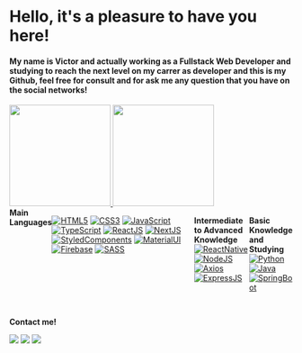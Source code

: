 <h1>Hello, it's a pleasure to have you here!</h1>
<h4>My name is Victor and actually working as a Fullstack Web Developer and studying to reach the next level on my carrer as developer and this is my Github, feel free for consult and for ask me any question that you have on the social networks!</h4>

 <div>
  <a href="https://github.com/orlandinivictor">
  <img height="180em" src="https://github-readme-stats.vercel.app/api?username=orlandinivictor&show_icons=true&theme=tokyonight&include_all_commits=true&count_private=true"/>
  <img height="180em" src="https://github-readme-stats.vercel.app/api/top-langs/?username=orlandinivictor&layout=compact&langs_count=7&theme=tokyonight"/>
  </a>
</div>


<div style="display: flex"><br>
  <strong>Main Languages</strong>
  
  [![HTML5](https://img.shields.io/badge/html5-%23E34F26.svg?style=for-the-badge&logo=html5&logoColor=white)](https://www.w3.org/html/) 
  [![CSS3](https://img.shields.io/badge/css3-%231572B6.svg?style=for-the-badge&logo=css3&logoColor=white)](https://www.w3.org/Style/CSS/)
  [![JavaScript](https://img.shields.io/badge/javascript-F7DF1E?logo=javascript&logoColor=000&style=for-the-badge)](https://www.javascript.com/)
  [![TypeScript](https://img.shields.io/badge/typescript-3178C6?logo=typescript&logoColor=fff&style=for-the-badge)](https://www.typescriptlang.org/)
  [![ReactJS](https://img.shields.io/badge/react-0c0626?logo=react&logoColor=459ab7&style=for-the-badge)](https://reactjs.org/)
  [![NextJS](https://img.shields.io/badge/nextjs-000?logo=next.js&logoColor=fff&style=for-the-badge)](https://nextjs.org/)
  [![StyledComponents](https://img.shields.io/badge/styledcomponents-DB7093?logo=styled-components&logoColor=fff&style=for-the-badge)](https://styled-components.com/)
  [![MaterialUI](https://img.shields.io/badge/MaterialUI-0081CB?logo=Material-UI&logoColor=fff&style=for-the-badge)](https://mui.com/pt/)
  [![Firebase](https://img.shields.io/badge/Firebase-FFCA28?logo=Firebase&logoColor=000&style=for-the-badge)](https://firebase.google.com/)
  [![SASS](https://img.shields.io/badge/Sass-CC6699?logo=Sass&logoColor=fff&style=for-the-badge)](https://sass-lang.com/)

  <strong>Intermediate to Advanced Knowledge</strong><br>
  [![ReactNative](https://img.shields.io/badge/reactnative-0c0626?logo=react&logoColor=459ab7&style=for-the-badge)](https://reactnative.dev/)
  [![NodeJS](https://img.shields.io/badge/Node.js-339933?logo=Node.js&logoColor=fff&style=for-the-badge)](https://nodejs.org/en/)
  [![Axios](https://img.shields.io/badge/axios-7a39e3?logo=&logoColor=fff&style=for-the-badge)](https://axios-http.com/)
  [![ExpressJS](https://img.shields.io/badge/Express-009a36?logo=Express&logoColor=000&style=for-the-badge)](https://expressjs.com/)
  
  <strong>Basic Knowledge and Studying</strong><br>
  [![Python](https://img.shields.io/badge/Python-3776ab?logo=Python&logoColor=fff&style=for-the-badge)](https://www.python.org/)
  [![Java](https://img.shields.io/badge/Java-007396?logo=Java&logoColor=000&style=for-the-badge)](https://www.java.com/en/)
  [![SpringBoot](https://img.shields.io/badge/SpringBoot-6DB33F?logo=Spring+Boot&logoColor=fff&style=for-the-badge)](https://spring.io/projects/spring-boot)
  
  
</div>

  ##

<div> 
  <strong>Contact me!</strong>
  
  <a href="https://instagram.com/_orlandinivictor" target="_blank"><img src="https://img.shields.io/badge/-Instagram-%23E4405F?style=for-the-badge&logo=instagram&logoColor=white" target="_blank"></a>
  <a href = "mailto:victorcintra99@outlook.com"><img src="https://img.shields.io/badge/-Outlook-%23333?style=for-the-badge&logo=Microsoft+Outlook&logoColor=white" target="_blank"></a>
  <a href="https://www.linkedin.com/in/orlandinivictor" target="_blank"><img src="https://img.shields.io/badge/-LinkedIn-%230077B5?style=for-the-badge&logo=linkedin&logoColor=white" target="_blank"></a> 
</div>

<!--
**orlandinivictor/orlandinivictor** is a ✨ _special_ ✨ repository because its `README.md` (this file) appears on your GitHub profile.
![Snake animation](https://github.com/orlandinivictor/orlandinivictor/blob/output/github-contribution-grid-snake.svg)
Here are some ideas to get you started:

- 🔭 I’m currently working on ...
- 🌱 I’m currently learning ...
- 👯 I’m looking to collaborate on ...
- 🤔 I’m looking for help with ...
- 💬 Ask me about ...
- 📫 How to reach me: ...
- 😄 Pronouns: ...
- ⚡ Fun fact: ...
-->
